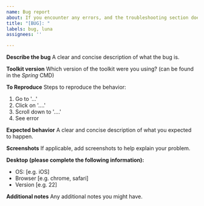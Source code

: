 ```yaml
---
name: Bug report
about: If you encounter any errors, and the troubleshooting section doesn't help
title: "[BUG]: "
labels: bug, luna
assignees: ''

---
```


**Describe the bug**
A clear and concise description of what the bug is.

**Toolkit version**
Which version of the toolkit were you using? (can be found in the *Spring* CMD)

**To Reproduce**
Steps to reproduce the behavior:
1. Go to '...'
2. Click on '....'
3. Scroll down to '....'
4. See error

**Expected behavior**
A clear and concise description of what you expected to happen.

**Screenshots**
If applicable, add screenshots to help explain your problem.

**Desktop (please complete the following information):**
 - OS: [e.g. iOS]
 - Browser [e.g. chrome, safari]
 - Version [e.g. 22]

**Additional notes**
Any additional notes you might have.
